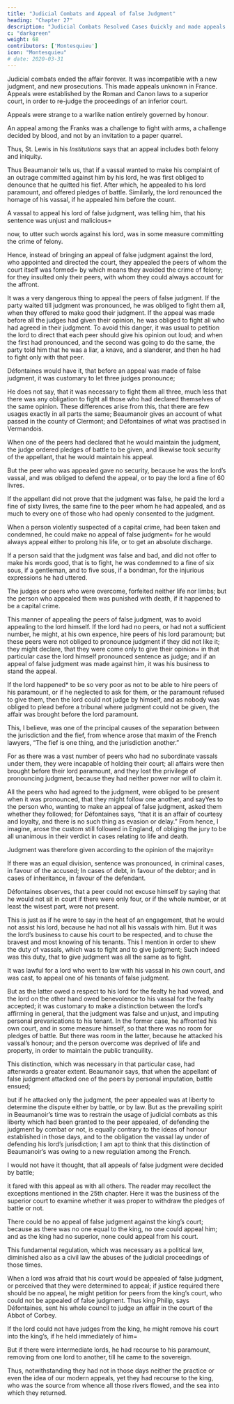 ```yaml
---
title: "Judicial Combats and Appeal of false Judgment"
heading: "Chapter 27"
description: "Judicial Combats Resolved Cases Quickly and made appeals unknown"
c: "darkgreen"
weight: 68
contributors: ['Montesquieu']
icon: "Montesquieu"
# date: 2020-03-31
---
```




Judicial combats ended the affair forever. It was incompatible with a new judgment, and new prosecutions. This made appeals unknown in France. Appeals were established by the Roman and Canon laws to a superior court, in order to re-judge the proceedings of an inferior court.

Appeals were strange to a warlike nation entirely governed by honour. <!-- , was quite a stranger; and agreeably to this very spirit, the same methods were used against the judges, as was allowed against the parties. -->

An appeal among the Franks was a challenge to fight with arms, a challenge decided by blood, and not by an invitation to a paper quarrel. <!-- , the knowledge of which was deferred to succeeding ages. -->

Thus, St. Lewis in his *Institutions* says that an appeal includes both felony and iniquity. 

Thus Beaumanoir tells us, that if a vassal wanted to make his complaint of an outrage committed against him by his lord, he was first obliged to denounce that he quitted his fief. After which, he appealed to his lord paramount, and offered pledges of battle. Similarly, the lord renounced the homage of his vassal, if he appealed him before the count.

A vassal to appeal his lord of false judgment, was telling him, that his sentence was unjust and malicious= 

now, to utter such words against his lord, was in some measure committing the crime of felony.

Hence, instead of bringing an appeal of false judgment against the lord, who appointed and directed the court, they appealed the peers of whom the court itself was formed=  by which means they avoided the crime of felony; for they insulted only their peers, with whom they could always account for the affront.

It was a very dangerous thing to appeal the peers of false judgment. If the party waited till judgment was pronounced, he was obliged to fight them all, when they offered to make good their judgment. If the appeal was made before all the judges had given their opinion, he was obliged to fight all who had agreed in their judgment. To avoid this danger, it was usual to petition the lord to direct that each peer should give his opinion out loud; and when the first had pronounced, and the second was going to do the same, the party told him that he was a liar, a knave, and a slanderer, and then he had to fight only with that peer.

Défontaines would have it, that before an appeal was made of false judgment, it was customary to let three judges pronounce;

He does not say, that it was necessary to fight them all three, much less that there was any obligation to fight all those who had declared themselves of the same opinion.
These differences arise from this, that there are few usages exactly in all parts the same;
Beaumanoir gives an account of what passed in the county of Clermont; and Défontaines of what was practised in Vermandois.

When one of the peers had declared that he would maintain the judgment, the judge ordered pledges of battle to be given, and likewise took security of the appellant, that he would maintain his appeal.

But the peer who was appealed gave no security, because he was the lord’s vassal, and was obliged to defend the appeal, or to pay the lord a fine of 60 livres.

If the appellant did not prove that the judgment was false, he paid the lord a fine of sixty livres, the same fine to the peer whom he had appealed, and as much to every one of those who had openly consented to the judgment.

When a person violently suspected of a capital crime, had been taken and condemned, he could make no appeal of false judgment=  for he would always appeal either to prolong his life, or to get an absolute discharge.

If a person said that the judgment was false and bad, and did not offer to make his words good, that is to fight, he was condemned to a fine of six sous, if a gentleman, and to five sous, if a bondman, for the injurious expressions he had uttered.

The judges or peers who were overcome, forfeited neither life nor limbs; but the person who appealed them was punished with death, if it happened to be a capital crime.

This manner of appealing the peers of false judgment, was to avoid appealing to the lord himself. If the lord had no peers, or had not a sufficient number, he might, at his own expence, hire peers of his lord paramount; but these peers were not obliged to pronounce judgment if they did not like it; they might declare, that they were come only to give their opinion=  in that particular case the lord himself pronounced sentence as judge; and if an appeal of false judgment was made against him, it was his business to stand the appeal.

If the lord happened* to be so very poor as not to be able to hire peers of his paramount, or if he neglected to ask for them, or the paramount refused to give them, then the lord could not judge by himself, and as nobody was obliged to plead before a tribunal where judgment could not be given, the affair was brought before the lord paramount.

This, I believe, was one of the principal causes of the separation between the jurisdiction and the fief, from whence arose that maxim of the French lawyers, “The fief is one thing, and the jurisdiction another.”

For as there was a vast number of peers who had no subordinate vassals under them, they were incapable of holding their court;
all affairs were then brought before their lord paramount, and they lost the privilege of pronouncing judgment, because they had neither power nor will to claim it.

All the peers who had agreed to the judgment, were obliged to be present when it was pronounced, that they might follow one another, and sayYes to the person who, wanting to make an appeal of false judgment, asked them whether they followed; for Défontaines says, “that it is an affair of courtesy and loyalty, and there is no such thing as evasion or delay.” From hence, I imagine, arose the custom still followed in England, of obliging the jury to be all unanimous in their verdict in cases relating to life and death.

Judgment was therefore given according to the opinion of the majority= 

If there was an equal division, sentence was pronounced, in criminal cases, in favour of the accused;
In cases of debt, in favour of the debtor; and in cases of inheritance, in favour of the defendant.

Défontaines observes, that a peer could not excuse himself by saying that he would not sit in court if there were only four, or if the whole number, or at least the wisest part, were not present.

This is just as if he were to say in the heat of an engagement, that he would not assist his lord, because he had not all his vassals with him.
But it was the lord’s business to cause his court to be respected, and to chuse the bravest and most knowing of his tenants.
This I mention in order to shew the duty of vassals, which was to fight and to give judgment;
Such indeed was this duty, that to give judgment was all the same as to fight.

It was lawful for a lord who went to law with his vassal in his own court, and was cast, to appeal one of his tenants of false judgment.

But as the latter owed a respect to his lord for the fealty he had vowed, and the lord on the other hand owed benevolence to his vassal for the fealty accepted;
it was customary to make a distinction between the lord’s affirming in general,  that the judgment was false and unjust, and imputing personal prevarications to his tenant. In the former case, he affronted his own court, and in some measure himself, so that there was no room for pledges of battle. But there was room in the latter, because he attacked his vassal’s honour; and the person overcome was deprived of life and property, in order to maintain the public tranquility.

This distinction, which was necessary in that particular case, had afterwards a greater extent. Beaumanoir says, that when the appellant of false judgment attacked one of the peers by personal imputation, battle ensued;

but if he attacked only the judgment, the peer appealed was at liberty to determine the dispute either by battle, or by law.
But as the prevailing spirit in Beaumanoir’s time was to restrain the usage of judicial combats
as this liberty which had been granted to the peer appealed, of defending the judgment by combat or not, is equally contrary to the ideas of honour established in those days, and to the obligation the vassal lay under of defending his lord’s jurisdiction;
I am apt to think that this distinction of Beaumanoir’s was owing to a new regulation among the French.

I would not have it thought, that all appeals of false judgment were decided by battle;

it fared with this appeal as with all others.
The reader may recollect the exceptions mentioned in the 25th chapter.
Here it was the business of the superior court to examine whether it was proper to withdraw the pledges of battle or not.

There could be no appeal of false judgment against the king’s court; because as there was no one equal to the king, no one could appeal him; and as the king had no superior, none could appeal from his court.

This fundamental regulation, which was necessary as a political law, diminished also as a civil law the abuses of the judicial proceedings of those times.

When a lord was afraid that his court would be appealed of false judgment, or perceived that they were determined to appeal;
if justice required there should be no appeal, he might petition for peers from the king’s court, who could not be appealed of false judgment.
Thus king Philip, says Défontaines, sent his whole council to judge an affair in the court of the Abbot of Corbey.

If the lord could not have judges from the king, he might remove his court into the king’s, if he held immediately of him= 

But if there were intermediate lords, he had recourse to his paramount, removing from one lord to another, till he came to the sovereign.

Thus, notwithstanding they had not in those days neither the practice or even the idea of our modern appeals, yet they had recourse to the king, who was the source from whence all those rivers flowed, and the sea into which they returned.

